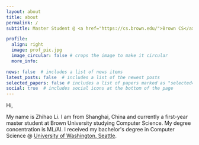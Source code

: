 ```yaml
---
layout: about
title: about
permalink: /
subtitle: Master Student @ <a href="https://cs.brown.edu/">Brown CS</a>, Software Engineer

profile:
  align: right
  image: prof_pic.jpg
  image_circular: false # crops the image to make it circular
  more_info: 

news: false  # includes a list of news items
latest_posts: false  # includes a list of the newest posts
selected_papers: false # includes a list of papers marked as "selected={true}"
social: true  # includes social icons at the bottom of the page
---
```


Hi, 

My name is Zhihao Li. I am from Shanghai, China and currently a first-year master student at Brown University studying Computer Science. My degree concentration is ML/AI. I received my bachelor's degree in Computer Science @ [University of Washington, Seattle]("https://www.cs.washington.edu/").